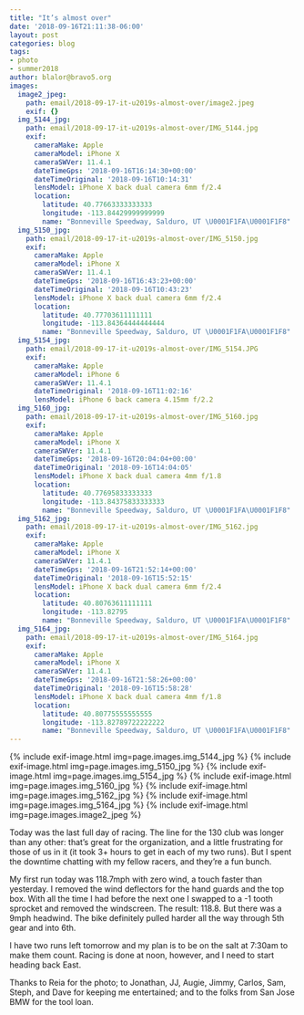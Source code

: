 ```yaml
---
title: "It’s almost over"
date: '2018-09-16T21:11:38-06:00'
layout: post
categories: blog
tags:
- photo
- summer2018
author: blalor@bravo5.org
images:
  image2_jpeg:
    path: email/2018-09-17-it-u2019s-almost-over/image2.jpeg
    exif: {}
  img_5144_jpg:
    path: email/2018-09-17-it-u2019s-almost-over/IMG_5144.jpg
    exif:
      cameraMake: Apple
      cameraModel: iPhone X
      cameraSWVer: 11.4.1
      dateTimeGps: '2018-09-16T16:14:30+00:00'
      dateTimeOriginal: '2018-09-16T10:14:31'
      lensModel: iPhone X back dual camera 6mm f/2.4
      location:
        latitude: 40.77663333333333
        longitude: -113.84429999999999
        name: "Bonneville Speedway, Salduro, UT \U0001F1FA\U0001F1F8"
  img_5150_jpg:
    path: email/2018-09-17-it-u2019s-almost-over/IMG_5150.jpg
    exif:
      cameraMake: Apple
      cameraModel: iPhone X
      cameraSWVer: 11.4.1
      dateTimeGps: '2018-09-16T16:43:23+00:00'
      dateTimeOriginal: '2018-09-16T10:43:23'
      lensModel: iPhone X back dual camera 6mm f/2.4
      location:
        latitude: 40.77703611111111
        longitude: -113.84364444444444
        name: "Bonneville Speedway, Salduro, UT \U0001F1FA\U0001F1F8"
  img_5154_jpg:
    path: email/2018-09-17-it-u2019s-almost-over/IMG_5154.JPG
    exif:
      cameraMake: Apple
      cameraModel: iPhone 6
      cameraSWVer: 11.4.1
      dateTimeOriginal: '2018-09-16T11:02:16'
      lensModel: iPhone 6 back camera 4.15mm f/2.2
  img_5160_jpg:
    path: email/2018-09-17-it-u2019s-almost-over/IMG_5160.jpg
    exif:
      cameraMake: Apple
      cameraModel: iPhone X
      cameraSWVer: 11.4.1
      dateTimeGps: '2018-09-16T20:04:04+00:00'
      dateTimeOriginal: '2018-09-16T14:04:05'
      lensModel: iPhone X back dual camera 4mm f/1.8
      location:
        latitude: 40.77695833333333
        longitude: -113.84375833333333
        name: "Bonneville Speedway, Salduro, UT \U0001F1FA\U0001F1F8"
  img_5162_jpg:
    path: email/2018-09-17-it-u2019s-almost-over/IMG_5162.jpg
    exif:
      cameraMake: Apple
      cameraModel: iPhone X
      cameraSWVer: 11.4.1
      dateTimeGps: '2018-09-16T21:52:14+00:00'
      dateTimeOriginal: '2018-09-16T15:52:15'
      lensModel: iPhone X back dual camera 6mm f/2.4
      location:
        latitude: 40.80763611111111
        longitude: -113.82795
        name: "Bonneville Speedway, Salduro, UT \U0001F1FA\U0001F1F8"
  img_5164_jpg:
    path: email/2018-09-17-it-u2019s-almost-over/IMG_5164.jpg
    exif:
      cameraMake: Apple
      cameraModel: iPhone X
      cameraSWVer: 11.4.1
      dateTimeGps: '2018-09-16T21:58:26+00:00'
      dateTimeOriginal: '2018-09-16T15:58:28'
      lensModel: iPhone X back dual camera 4mm f/1.8
      location:
        latitude: 40.80775555555555
        longitude: -113.82789722222222
        name: "Bonneville Speedway, Salduro, UT \U0001F1FA\U0001F1F8"
---
```


{% include exif-image.html img=page.images.img_5144_jpg %}
{% include exif-image.html img=page.images.img_5150_jpg %}
{% include exif-image.html img=page.images.img_5154_jpg %}
{% include exif-image.html img=page.images.img_5160_jpg %}
{% include exif-image.html img=page.images.img_5162_jpg %}
{% include exif-image.html img=page.images.img_5164_jpg %}
{% include exif-image.html img=page.images.image2_jpeg %}

Today was the last full day of racing. The line for the 130 club was longer than any other: that’s great for the organization, and a little frustrating for those of us in it (it took 3+ hours to get in each of my two runs). But I spent the downtime chatting with my fellow racers, and they’re a fun bunch. 

My first run today was 118.7mph with zero wind, a touch faster than yesterday. I removed the wind deflectors for the hand guards and the top box. With all the time I had before the next one I swapped to a -1 tooth sprocket and removed the windscreen. The result: 118.8. But there was a 9mph headwind. The bike definitely pulled harder all the way through 5th gear and into 6th.

I have two runs left tomorrow and my plan is to be on the salt at 7:30am to make them count. Racing is done at noon, however, and I need to start heading back East. 

Thanks to Reia for the photo; to Jonathan, JJ, Augie, Jimmy, Carlos, Sam, Steph, and Dave for keeping me entertained; and to the folks from San Jose BMW for the tool loan. 



















